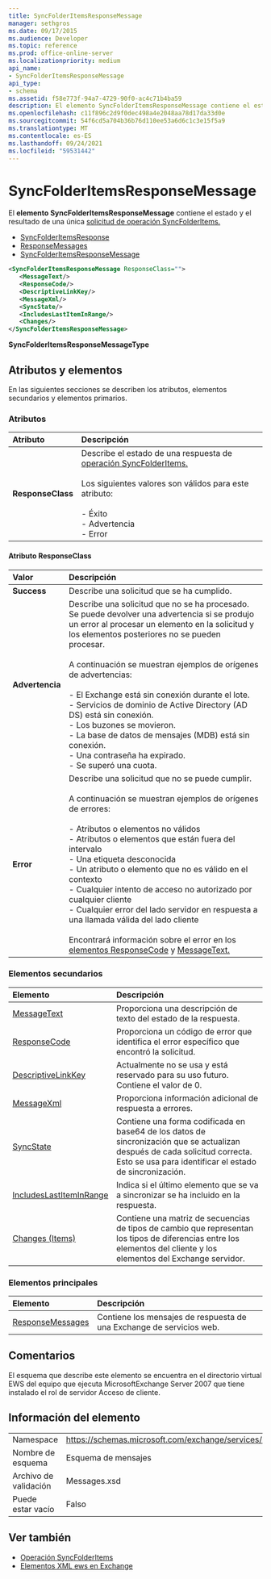 ```yaml
---
title: SyncFolderItemsResponseMessage
manager: sethgros
ms.date: 09/17/2015
ms.audience: Developer
ms.topic: reference
ms.prod: office-online-server
ms.localizationpriority: medium
api_name:
- SyncFolderItemsResponseMessage
api_type:
- schema
ms.assetid: f58e773f-94a7-4729-90f0-ac4c71b4ba59
description: El elemento SyncFolderItemsResponseMessage contiene el estado y el resultado de una única solicitud de operación SyncFolderItems.
ms.openlocfilehash: c11f896c2d9f0dec498a4e2048aa78d17da33d0e
ms.sourcegitcommit: 54f6cd5a704b36b76d110ee53a6d6c1c3e15f5a9
ms.translationtype: MT
ms.contentlocale: es-ES
ms.lasthandoff: 09/24/2021
ms.locfileid: "59531442"
---
```

# <a name="syncfolderitemsresponsemessage"></a>SyncFolderItemsResponseMessage

El **elemento SyncFolderItemsResponseMessage** contiene el estado y el resultado de una única [solicitud de operación SyncFolderItems.](syncfolderitems-operation.md) 
  
- [SyncFolderItemsResponse](syncfolderitemsresponse.md) 
- [ResponseMessages](responsemessages.md)
- [SyncFolderItemsResponseMessage](syncfolderitemsresponsemessage.md)
  
```xml
<SyncFolderItemsResponseMessage ResponseClass="">
   <MessageText/>
   <ResponseCode/>
   <DescriptiveLinkKey/>
   <MessageXml/>
   <SyncState/>
   <IncludesLastItemInRange/>
   <Changes/>
</SyncFolderItemsResponseMessage>
```

 **SyncFolderItemsResponseMessageType**
## <a name="attributes-and-elements"></a>Atributos y elementos

En las siguientes secciones se describen los atributos, elementos secundarios y elementos primarios.
  
### <a name="attributes"></a>Atributos

|**Atributo**|**Descripción**|
|:-----|:-----|
|**ResponseClass** <br/> | Describe el estado de una respuesta de [operación SyncFolderItems.](syncfolderitems-operation.md) <br/><br/>Los siguientes valores son válidos para este atributo: <br/> <br/>- Éxito  <br/>- Advertencia  <br/>- Error  <br/> |
   
#### <a name="responseclass-attribute"></a>Atributo ResponseClass

|**Valor**|**Descripción**|
|:-----|:-----|
|**Success** <br/> |Describe una solicitud que se ha cumplido.  <br/> |
|**Advertencia** <br/> | Describe una solicitud que no se ha procesado. Se puede devolver una advertencia si se produjo un error al procesar un elemento en la solicitud y los elementos posteriores no se pueden procesar. <br/><br/>A continuación se muestran ejemplos de orígenes de advertencias:  <br/><br/>- El Exchange está sin conexión durante el lote.  <br/>- Servicios de dominio de Active Directory (AD DS) está sin conexión.  <br/>- Los buzones se movieron.  <br/>- La base de datos de mensajes (MDB) está sin conexión.  <br/>- Una contraseña ha expirado.  <br/>- Se superó una cuota.  <br/> |
|**Error** <br/> | Describe una solicitud que no se puede cumplir. <br/><br/>A continuación se muestran ejemplos de orígenes de errores:  <br/><br/>- Atributos o elementos no válidos  <br/>- Atributos o elementos que están fuera del intervalo  <br/>- Una etiqueta desconocida  <br/>- Un atributo o elemento que no es válido en el contexto  <br/>- Cualquier intento de acceso no autorizado por cualquier cliente  <br/>- Cualquier error del lado servidor en respuesta a una llamada válida del lado cliente  <br/>  <br/>Encontrará información sobre el error en los [elementos ResponseCode](responsecode.md) y [MessageText.](messagetext.md)  <br/> |
   
### <a name="child-elements"></a>Elementos secundarios

|**Elemento**|**Descripción**|
|:-----|:-----|
|[MessageText](messagetext.md) <br/> |Proporciona una descripción de texto del estado de la respuesta.  <br/> |
|[ResponseCode](responsecode.md) <br/> |Proporciona un código de error que identifica el error específico que encontró la solicitud.  <br/> |
|[DescriptiveLinkKey](descriptivelinkkey.md) <br/> |Actualmente no se usa y está reservado para su uso futuro. Contiene el valor de 0.  <br/> |
|[MessageXml](messagexml.md) <br/> |Proporciona información adicional de respuesta a errores.  <br/> |
|[SyncState](syncstate-ex15websvcsotherref.md) <br/> |Contiene una forma codificada en base64 de los datos de sincronización que se actualizan después de cada solicitud correcta. Esto se usa para identificar el estado de sincronización.  <br/> |
|[IncludesLastItemInRange](includeslastiteminrange.md) <br/> |Indica si el último elemento que se va a sincronizar se ha incluido en la respuesta.  <br/> |
|[Changes (Items)](changes-items.md) <br/> |Contiene una matriz de secuencias de tipos de cambio que representan los tipos de diferencias entre los elementos del cliente y los elementos del Exchange servidor.  <br/> |
   
### <a name="parent-elements"></a>Elementos principales

|**Elemento**|**Descripción**|
|:-----|:-----|
|[ResponseMessages](responsemessages.md) <br/> |Contiene los mensajes de respuesta de una Exchange de servicios web.  <br/> |
   
## <a name="remarks"></a>Comentarios

El esquema que describe este elemento se encuentra en el directorio virtual EWS del equipo que ejecuta MicrosoftExchange Server 2007 que tiene instalado el rol de servidor Acceso de cliente.
  
## <a name="element-information"></a>Información del elemento

|||
|:-----|:-----|
|Namespace  <br/> |https://schemas.microsoft.com/exchange/services/2006/messages  <br/> |
|Nombre de esquema  <br/> |Esquema de mensajes  <br/> |
|Archivo de validación  <br/> |Messages.xsd  <br/> |
|Puede estar vacío  <br/> |Falso  <br/> |
   
## <a name="see-also"></a>Ver también

- [Operación SyncFolderItems](syncfolderitems-operation.md)
- [Elementos XML ews en Exchange](ews-xml-elements-in-exchange.md)

